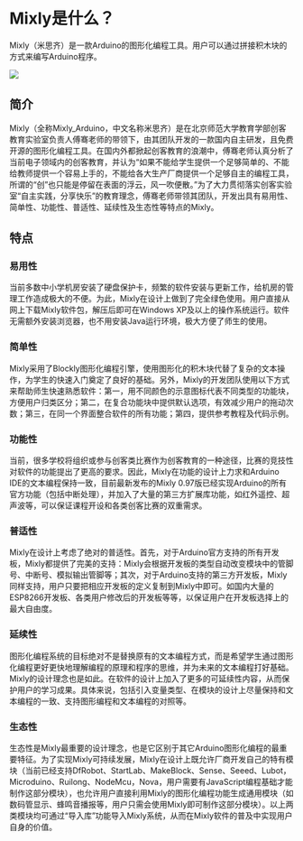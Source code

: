 # Mixly是什么？
Mixly（米思齐）是一款Arduino的图形化编程工具。用户可以通过拼接积木块的方式来编写Arduino程序。

![](https://raw.githubusercontent.com/xbed/Mixly_Arduino/master/wiki_pic/mixly_zh.png)

## 简介
Mixly（全称Mixly_Arduino，中文名称米思齐）是在北京师范大学教育学部创客教育实验室负责人傅骞老师的带领下，由其团队开发的一款国内自主研发，且免费开源的图形化编程工具。在国内外都掀起创客教育的浪潮中，傅骞老师认真分析了当前电子领域内的创客教育，并认为“如果不能给学生提供一个足够简单的、不能给教师提供一个容易上手的，不能给各大生产厂商提供一个足够自主的编程工具，所谓的“创”也只能是停留在表面的浮云，风一吹便散。”为了大力贯彻落实创客实验室“自主实践，分享快乐”的教育理念，傅骞老师带领其团队，开发出具有易用性、简单性、功能性、普适性、延续性及生态性等特点的Mixly。
## 特点
### 易用性
当前多数中小学机房安装了硬盘保护卡，频繁的软件安装与更新工作，给机房的管理工作造成极大的不便。为此，Mixly在设计上做到了完全绿色使用。用户直接从网上下载Mixly软件包，解压后即可在Windows XP及以上的操作系统运行。软件无需额外安装浏览器，也不用安装Java运行环境，极大方便了师生的使用。
### 简单性
Mixly采用了Blockly图形化编程引擎，使用图形化的积木块代替了复杂的文本操作，为学生的快速入门奠定了良好的基础。另外，Mixly的开发团队使用以下方式来帮助师生快速熟悉软件：第一，用不同颜色的示意图标代表不同类型的功能块，方便用户归类区分；第二，在复合功能块中提供默认选项，有效减少用户的拖动次数；第三，在同一个界面整合软件的所有功能；第四，提供参考教程及代码示例。
### 功能性
当前，很多学校将组织或参与创客类比赛作为创客教育的一种途径，比赛的竞技性对软件的功能提出了更高的要求。因此，Mixly在功能的设计上力求和Arduino IDE的文本编程保持一致，目前最新发布的Mixly 0.97版已经实现Arduino的所有官方功能（包括中断处理），并加入了大量的第三方扩展库功能，如红外遥控、超声波等，可以保证课程开设和各类创客比赛的双重需求。
### 普适性
Mixly在设计上考虑了绝对的普适性。首先，对于Arduino官方支持的所有开发板，Mixly都提供了完美的支持：Mixly会根据开发板的类型自动改变模块中的管脚号、中断号、模拟输出管脚等；其次，对于Arduino支持的第三方开发板，Mixly同样支持，用户只要把相应开发板的定义复制到Mixly中即可。如国内大量的ESP8266开发板、各类用户修改后的开发板等等，以保证用户在开发板选择上的最大自由度。
### 延续性
图形化编程系统的目标绝对不是替换原有的文本编程方式，而是希望学生通过图形化编程更好更快地理解编程的原理和程序的思维，并为未来的文本编程打好基础。Mixly的设计理念也是如此。在软件的设计上加入了更多的可延续性内容，从而保护用户的学习成果。具体来说，包括引入变量类型、在模块的设计上尽量保持和文本编程的一致、支持图形编程和文本编程的对照等。
### 生态性
生态性是Mixly最重要的设计理念，也是它区别于其它Arduino图形化编程的最重要特征。为了实现Mixly可持续发展，Mixly在设计上既允许厂商开发自己的特有模块（当前已经支持DfRobot、StartLab、MakeBlock、Sense、Seeed、Lubot，Microduino、Ruilong、NodeMcu，Nova，用户需要有JavaScript编程基础才能制作这部分模块），也允许用户直接利用Mixly的图形化编程功能生成通用模块（如数码管显示、蜂鸣音播报等，用户只需会使用Mixly即可制作这部分模块）。以上两类模块均可通过“导入库”功能导入Mixly系统，从而在Mixly软件的普及中实现用户自身的价值。
